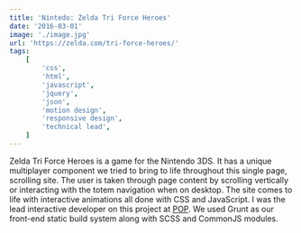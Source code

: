 ```yaml
---
title: 'Nintedo: Zelda Tri Force Heroes'
date: '2016-03-01'
image: './image.jpg'
url: 'https://zelda.com/tri-force-heroes/'
tags:
    [
        'css',
        'html',
        'javascript',
        'jquery',
        'json',
        'motion design',
        'responsive design',
        'technical lead',
    ]
---
```


Zelda Tri Force Heroes is a game for the Nintendo 3DS. It has a unique multiplayer component we tried to bring to life throughout this single page, scrolling site. The user is taken through page content by scrolling vertically or interacting with the totem navigation when on desktop. The site comes to life with interactive animations all done with CSS and JavaScript. I was the lead interactive developer on this project at [POP](https://www.wearepop.com). We used Grunt as our front-end static build system along with SCSS and CommonJS modules.
